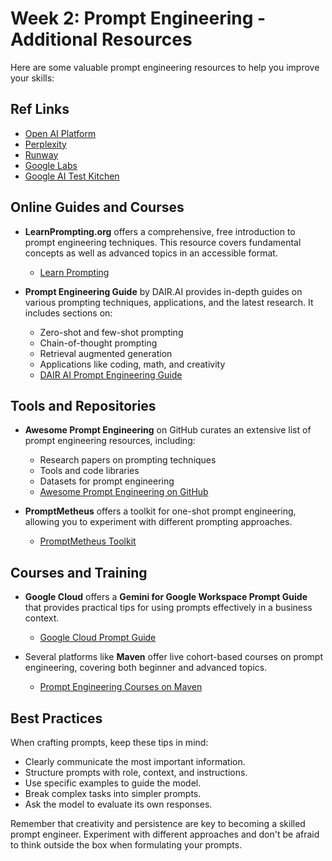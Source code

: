 # Week 2: Prompt Engineering - Additional Resources

Here are some valuable prompt engineering resources to help you improve your skills:

## Ref Links

- [Open AI Platform](https://platform.openai.com/)
- [Perplexity](https://www.perplexity.ai/)
- [Runway](https://runwayml.com/)
- [Google Labs](https://labs.google/)
- [Google AI Test Kitchen](https://aitestkitchen.withgoogle.com/tools/image-fx)
  
## Online Guides and Courses

- **LearnPrompting.org** offers a comprehensive, free introduction to prompt engineering techniques. This resource covers fundamental concepts as well as advanced topics in an accessible format.

  - [Learn Prompting](https://learnprompting.org/docs/tooling/tools)

- **Prompt Engineering Guide** by DAIR.AI provides in-depth guides on various prompting techniques, applications, and the latest research. It includes sections on:
  - Zero-shot and few-shot prompting
  - Chain-of-thought prompting
  - Retrieval augmented generation
  - Applications like coding, math, and creativity
  - [DAIR AI Prompt Engineering Guide](https://github.com/dair-ai/Prompt-Engineering-Guide)

## Tools and Repositories

- **Awesome Prompt Engineering** on GitHub curates an extensive list of prompt engineering resources, including:

  - Research papers on prompting techniques
  - Tools and code libraries
  - Datasets for prompt engineering
  - [Awesome Prompt Engineering on GitHub](https://github.com/promptslab/Awesome-Prompt-Engineering)

- **PromptMetheus** offers a toolkit for one-shot prompt engineering, allowing you to experiment with different prompting approaches.
  - [PromptMetheus Toolkit](https://learnprompting.org/docs/tooling/tools)

## Courses and Training

- **Google Cloud** offers a **Gemini for Google Workspace Prompt Guide** that provides practical tips for using prompts effectively in a business context.

  - [Google Cloud Prompt Guide](https://developers.google.com/machine-learning/resources/prompt-eng)

- Several platforms like **Maven** offer live cohort-based courses on prompt engineering, covering both beginner and advanced topics.
  - [Prompt Engineering Courses on Maven](https://www.maven.com)

## Best Practices

When crafting prompts, keep these tips in mind:

- Clearly communicate the most important information.
- Structure prompts with role, context, and instructions.
- Use specific examples to guide the model.
- Break complex tasks into simpler prompts.
- Ask the model to evaluate its own responses.

Remember that creativity and persistence are key to becoming a skilled prompt engineer. Experiment with different approaches and don't be afraid to think outside the box when formulating your prompts.
